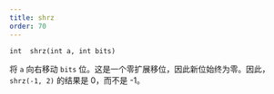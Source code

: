 ```yaml
---
title: shrz
order: 70
---
```

`int  shrz(int a, int bits)`

将 `a` 向右移动 `bits` 位。这是一个零扩展移位，因此新位始终为零。因此，`shrz(-1, 2)` 的结果是 0，而不是 -1。